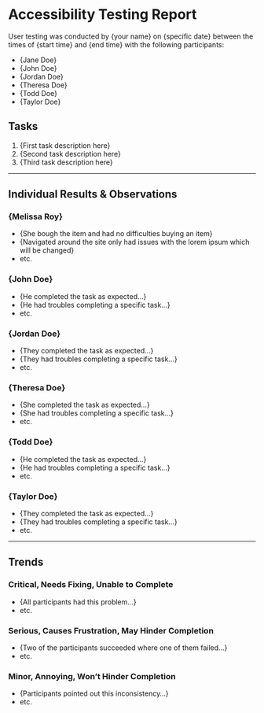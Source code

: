 # Accessibility Testing Report

User testing was conducted by {your name} on {specific date} between the times of {start time} and {end time} with the following participants:

- {Jane Doe}
- {John Doe}
- {Jordan Doe}
- {Theresa Doe}
- {Todd Doe}
- {Taylor Doe}

## Tasks

1. {First task description here}
2. {Second task description here}
3. {Third task description here}

---

## Individual Results & Observations

### {Melissa Roy}

- {She bough the item and had no difficulties buying an item}
- {Navigated around the site only had issues with the lorem ipsum which will be changed}
- etc.

### {John Doe}

- {He completed the task as expected…}
- {He had troubles completing a specific task…}
- etc.

### {Jordan Doe}

- {They completed the task as expected…}
- {They had troubles completing a specific task…}
- etc.

### {Theresa Doe}

- {She completed the task as expected…}
- {She had troubles completing a specific task…}
- etc.

### {Todd Doe}

- {He completed the task as expected…}
- {He had troubles completing a specific task…}
- etc.

### {Taylor Doe}

- {They completed the task as expected…}
- {They had troubles completing a specific task…}
- etc.

---

## Trends

### Critical, Needs Fixing, Unable to Complete

- {All participants had this problem…}
- etc.

### Serious, Causes Frustration, May Hinder Completion

- {Two of the participants succeeded where one of them failed…}
- etc.

### Minor, Annoying, Won’t Hinder Completion

- {Participants pointed out this inconsistency…}
- etc.
